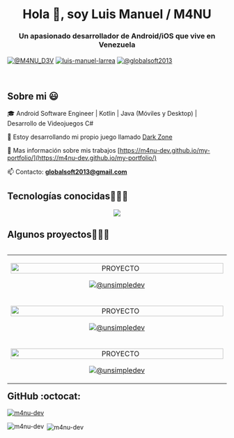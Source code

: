 <h1 align="center">Hola 👋, soy Luis Manuel / M4NU</h1>
<h3 align="center">Un apasionado desarrollador de Android/iOS que vive en Venezuela</h3>

<p align="left">
  <a href="https://www.youtube.com/@M4NU_D3V" target="blank"><img align="center" src="https://img.shields.io/badge/YouTube-FF0000?style=for-the-badge&logo=youtube&logoColor=white" alt="@M4NU_D3V"  /></a>
<a href="https://linkedin.com/in/luis-manuel-larrea" target="blank"><img align="center" src="https://img.shields.io/badge/LinkedIn-0077B5?style=for-the-badge&logo=linkedin&logoColor=white" alt="luis-manuel-larrea"/></a>
<a href = "mailto:globalsoft2013@gmail.com" target="blank"><img align="center" src="https://img.shields.io/badge/Gmail-D14836?style=for-the-badge&logo=gmail&logoColor=white" alt="@globalsoft2013"  /></a>
  </p>

  <br>
<h2>Sobre mi 😃</h2>

<p align="left">
🎓 Android Software Engineer | Kotlin | Java (Móviles y Desktop) | Desarrollo de Videojuegos C#

🔭 Estoy desarrollando mi propio juego llamado [Dark Zone](https://store.steampowered.com/app/2510420/Dark_Zone/)

📝 Mas información sobre mis trabajos [https://m4nu-dev.github.io/my-portfolio/](https://m4nu-dev.github.io/my-portfolio/)

📫 Contacto: **globalsoft2013@gmail.com**
  </p>

<h2 >Tecnologías conocidas👨🏻‍💻</h2>
<p align="center">
  <a href="https://skillicons.dev">
    <img src="https://skillicons.dev/icons?i=git,androidstudio,bootstrap,cs,css,dotnet,figma,firebase,graphql,html,idea,ai,java,js,kotlin,mysql,ps,php,postgres,pr,swift,unity" />
  </a>
</p>

<div id="proyectos">
<h2 >Algunos proyectos👨🏻‍💻</h2>

<table align="left" >
<tr border="none">
  <td width="25%" align="center">
    <p align="center">
     <a href="https://youtu.be/rISmdhlhOPM" title="Go to Source">
        <img align="center" width=100% src="https://m4nu-dev.github.io/my-portfolio/assets/portfolio/desktop/fmt_saas.png" alt="PROYECTO" /></a>
      </p>
    <p align="center">
        <a href="https://m4nu-dev.github.io/my-portfolio/" target="blank"><img align="center" src="https://img.shields.io/badge/GitHub-100000?style=for-the-badge&logo=github&logoColor=white" alt="@unsimpledev"  /></a></a>
    </p>       
</td>

<tr border="none">
  <td width="25%" align="center">
    <p align="center">
     <a href="https://youtu.be/rISmdhlhOPM" title="Go to Source">
        <img align="center" width=100% src="https://m4nu-dev.github.io/my-portfolio/assets/portfolio/desktop/fmt_saas.png" alt="PROYECTO" /></a>
      </p>
    <p align="center">
        <a href="https://m4nu-dev.github.io/my-portfolio/" target="blank"><img align="center" src="https://img.shields.io/badge/GitHub-100000?style=for-the-badge&logo=github&logoColor=white" alt="@unsimpledev"  /></a></a>
    </p>       
</td>

<tr border="none">
  <td width="25%" align="center">
    <p align="center">
     <a href="https://youtu.be/rISmdhlhOPM" title="Go to Source">
        <img align="center" width=100% src="https://m4nu-dev.github.io/my-portfolio/assets/portfolio/desktop/fmt_saas.png" alt="PROYECTO" /></a>
      </p>
    <p align="center">
        <a href="https://m4nu-dev.github.io/my-portfolio/" target="blank"><img align="center" src="https://img.shields.io/badge/GitHub-100000?style=for-the-badge&logo=github&logoColor=white" alt="@unsimpledev"  /></a></a>
    </p>       
</td>

  
</tr>
</table>
  </div>
<br>
<br><br>
<br>
<br><br><br>
<br><br>

<h2>GitHub :octocat:</h2>
<p align="left"> <a href="https://github.com/ryo-ma/github-profile-trophy"><img src="https://github-profile-trophy.vercel.app/?username=m4nu-dev" alt="m4nu-dev" /></a> </p>

<p><img align="left" src="https://github-readme-stats.vercel.app/api/top-langs?username=m4nu-dev&show_icons=true&locale=en&layout=compact" alt="m4nu-dev" /></p>

<p>&nbsp;<img align="center" src="https://github-readme-stats.vercel.app/api?username=m4nu-dev&show_icons=true&locale=en" alt="m4nu-dev" /></p>

